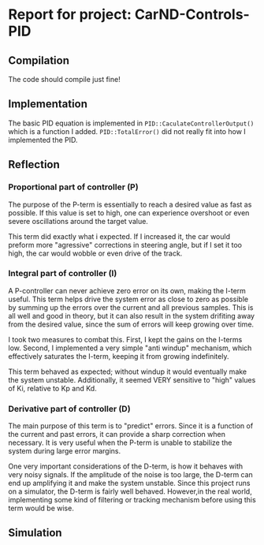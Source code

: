 # Report for project: CarND-Controls-PID

## Compilation

The code should compile just fine!

## Implementation

The basic PID equation is implemented in `PID::CaculateControllerOutput()` which is a function I added. `PID::TotalError()` did not really fit into how I implemented the PID. 

## Reflection

### Proportional part of controller (P)

The purpose of the P-term is essentially to reach a desired value as fast as possible. If this value is set to high, one can experience overshoot or even severe oscillations around the target value. 

This term did exactly what i expected. If I increased it, the car would preform more "agressive" corrections in steering angle, but if I set it too high, the car would wobble or even drive of the track. 

### Integral part of controller (I)

A P-controller can never achieve zero error on its own, making the I-term useful. This term helps drive the system error as close to zero as possible by summing up the errors over the current and all previous samples. This is all well and good in theory, but it can also result in the system drifiting away from the desired value, since the sum of errors will keep growing over time. 

I took two measures to combat this. First, I kept the gains on the I-terms low. Second, I implemented a very simple "anti windup" mechanism, which effectively saturates the I-term, keeping it from growing indefinitely.


This term behaved as expected; without windup it would eventually make the system unstable. Additionally, it seemed VERY sensitive to "high" values of Ki, relative to Kp and Kd.  



### Derivative part of controller (D)

The main purpose of this term is to "predict" errors. Since it is a function of the current and past errors, it can provide a sharp correction when necessary. It is very useful when the P-term is unable to stabilize the system during large error margins. 

One very important considerations of the D-term, is how it behaves with very noisy signals. If the amplitude of the noise is too large, the D-term can end up amplifying it and make the system unstable. Since this project runs on a simulator, the D-term is fairly well behaved. However,in the real world, implementing some kind of filtering or tracking mechanism before using this term would be wise. 



## Simulation
